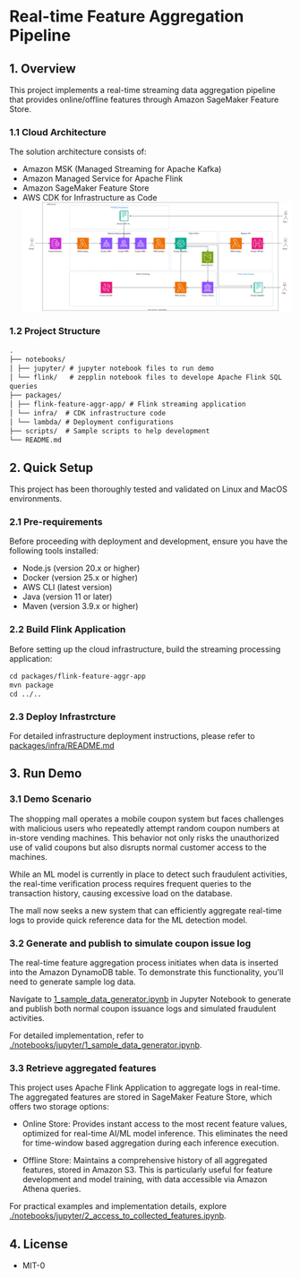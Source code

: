 # Real-time Feature Aggregation Pipeline

## 1. Overview
This project implements a real-time streaming data aggregation pipeline that provides online/offline features through Amazon SageMaker Feature Store.

### 1.1 Cloud Architecture
The solution architecture consists of:
- Amazon MSK (Managed Streaming for Apache Kafka)
- Amazon Managed Service for Apache Flink
- Amazon SageMaker Feature Store
- AWS CDK for Infrastructure as Code
![cloud_architecture](./docs/cloud-architecture.svg)

### 1.2 Project Structure
```
.
├── notebooks/
│ ├── jupyter/ # jupyter notebook files to run demo
│ └── flink/   # zepplin notebook files to develope Apache Flink SQL queries
├── packages/
│ ├── flink-feature-aggr-app/ # Flink streaming application
│ └── infra/  # CDK infrastructure code
│ └── lambda/ # Deployment configurations
├── scripts/  # Sample scripts to help development
└── README.md
```

## 2. Quick Setup
This project has been thoroughly tested and validated on Linux and MacOS environments.

### 2.1 Pre-requirements
Before proceeding with deployment and development, ensure you have the following tools installed:
* Node.js (version 20.x or higher)
* Docker (version 25.x or higher)
* AWS CLI (latest version)
* Java (version 11 or later)
* Maven (version 3.9.x or higher)

### 2.2 Build Flink Application
Before setting up the cloud infrastructure, build the streaming processing application:
```
cd packages/flink-feature-aggr-app
mvn package
cd ../..
```

### 2.3 Deploy Infrastrcture
For detailed infrastructure deployment instructions, please refer to [packages/infra/README.md](packages/infra/README.md)

## 3. Run Demo

### 3.1 Demo Scenario
The shopping mall operates a mobile coupon system but faces challenges with malicious users who repeatedly attempt random coupon numbers at in-store vending machines. This behavior not only risks the unauthorized use of valid coupons but also disrupts normal customer access to the machines. 

While an ML model is currently in place to detect such fraudulent activities, the real-time verification process requires frequent queries to the transaction history, causing excessive load on the database. 

The mall now seeks a new system that can efficiently aggregate real-time logs to provide quick reference data for the ML detection model.

### 3.2 Generate and publish to simulate coupon issue log
The real-time feature aggregation process initiates when data is inserted into the Amazon DynamoDB table. To demonstrate this functionality, you'll need to generate sample log data.

Navigate to [1_sample_data_generator.ipynb](./notebooks/jupyter/1_sample_data_generator.ipynb) in Jupyter Notebook to generate and publish both normal coupon issuance logs and simulated fraudulent activities.

For detailed implementation, refer to [./notebooks/jupyter/1_sample_data_generator.ipynb](./notebooks/jupyter/1_sample_data_generator.ipynb).

### 3.3 Retrieve aggregated features

This project uses Apache Flink Application to aggregate logs in real-time. The aggregated features are stored in SageMaker Feature Store, which offers two storage options:

* Online Store: Provides instant access to the most recent feature values, optimized for real-time AI/ML model inference. This eliminates the need for time-window based aggregation during each inference execution.

* Offline Store: Maintains a comprehensive history of all aggregated features, stored in Amazon S3. This is particularly useful for feature development and model training, with data accessible via Amazon Athena queries.

For practical examples and implementation details, explore [./notebooks/jupyter/2_access_to_collected_features.ipynb](./notebooks/jupyter/2_access_to_collected_features.ipynb).

## 4. License
* MIT-0
